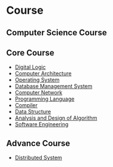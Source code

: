 Course
=======

## Computer Science Course

## Core Course

+ [Digital Logic]()
+ [Computer Architecture]()
+ [Operating System]()
+ [Database Management System]()
+ [Computer Network]()
+ [Programming Language]()
+ [Compiler]()
+ [Data Structure]()
+ [Analysis and Design of Algorithm]()
+ [Software Engineering]()

## Advance Course

+ [Distributed System](https://github.com/dtripathy10/Course/blob/master/Distributed%20System.markdown)



